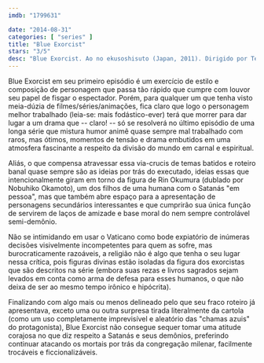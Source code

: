 ```yaml
---
imdb: "1799631"

date: "2014-08-31"
categories: [ "series" ]
title: "Blue Exorcist"
stars: "3/5"
desc: "Blue Exorcist. Ao no ekusoshisuto (Japan, 2011). Dirigido por Tensai Okamura, Alex Von David. Escrito por Alex Von David, Ryôta Yamaguchi, Shinsuke Ônishi, Ikuko Takahashi, Natsuko Takahashi, Kazue Katô. Com Nobuhiko Okamoto, Johnny Yong Bosch, Tobias Diakow, Bryce Papenbrook, Jun Fukuyama, Hiroshi Kamiya, Kôji Yusa, Sam Riegel, Kana Hanazawa."
---
```

Blue Exorcist em seu primeiro episódio é um exercício de estilo e composição de personagem que passa tão rápido que cumpre com louvor seu papel de fisgar o espectador. Porém, para qualquer um que tenha visto meia-dúzia de filmes/séries/animações, fica claro que logo o personagem melhor trabalhado (leia-se: mais fodástico-ever) terá que morrer para dar lugar a um drama que -- claro! -- só se resolverá no último episódio de uma longa série que mistura humor animê quase sempre mal trabalhado com raros, mas ótimos, momentos de tensão e drama embutidos em uma atmosfera fascinante a respeito da divisão do mundo em carnal e espiritual.

Aliás, o que compensa atravessar essa via-crucis de temas batidos e roteiro banal quase sempre são as ideias por trás do executado, ideias essas que intencionalmente giram em torno da figura de Rin Okumura (dublado por Nobuhiko Okamoto), um dos filhos de uma humana com o Satanás "em pessoa", mas que também abre espaço para a apresentação de personagens secundários interessantes e que cumprirão sua única função de servirem de laços de amizade e base moral do nem sempre controlável semi-demônio.

Não se intimidando em usar o Vaticano como bode expiatório de inúmeras decisões visivelmente incompetentes para quem as sofre, mas burocraticamente razoáveis, a religião não é algo que tenha o seu lugar nessa crítica, pois figuras divinas estão isoladas da figura dos exorcistas que são descritos na série (embora suas rezas e livros sagrados sejam levados em conta como arma de defesa para esses humanos, o que não deixa de ser ao mesmo tempo irônico e hipócrita).

Finalizando com algo mais ou menos delineado pelo que seu fraco roteiro já apresentava, exceto uma ou outra surpresa tirada literalmente da cartola (como um uso completamente imprevisível e aleatório das "chamas azuis" do protagonista), Blue Exorcist não consegue sequer tomar uma atitude corajosa no que diz respeito a Satanás e seus demônios, preferindo continuar atacando os mortais por trás da congregação milenar, facilmente trocáveis e ficcionalizáveis.
